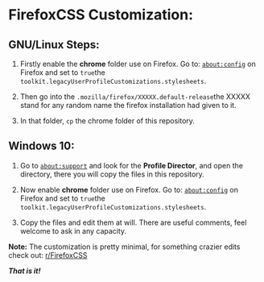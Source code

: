 # FirefoxCSS Customization: 

## GNU/Linux Steps:

1. Firstly enable the **chrome** folder use on Firefox. 
  Go to: [`about:config`](about:config) on Firefox and set to `true`the `toolkit.legacyUserProfileCustomizations.stylesheets`.

2. Then go into the `.mozilla/firefox/XXXXX.default-release`the XXXXX stand for any random name the firefox installation had given to it. 

3. In that folder, `cp` the chrome folder of this repository. 


## Windows 10: 
1. Go to [`about:support`](about:support) and look for the **Profile Director**, and open the directory, there you will copy the files in this repository. 

2. Now enable **chrome** folder use on Firefox. 
  Go to: [`about:config`](about:config) on Firefox and set to `true`the `toolkit.legacyUserProfileCustomizations.stylesheets`.
  
3. Copy the files and edit them at will. There are useful comments, feel welcome to ask in any capacity. 

**Note:** The customization is pretty minimal, for something crazier edits check out: [r/FirefoxCSS](https://www.reddit.com/r/FirefoxCSS/)

***That is it!***
